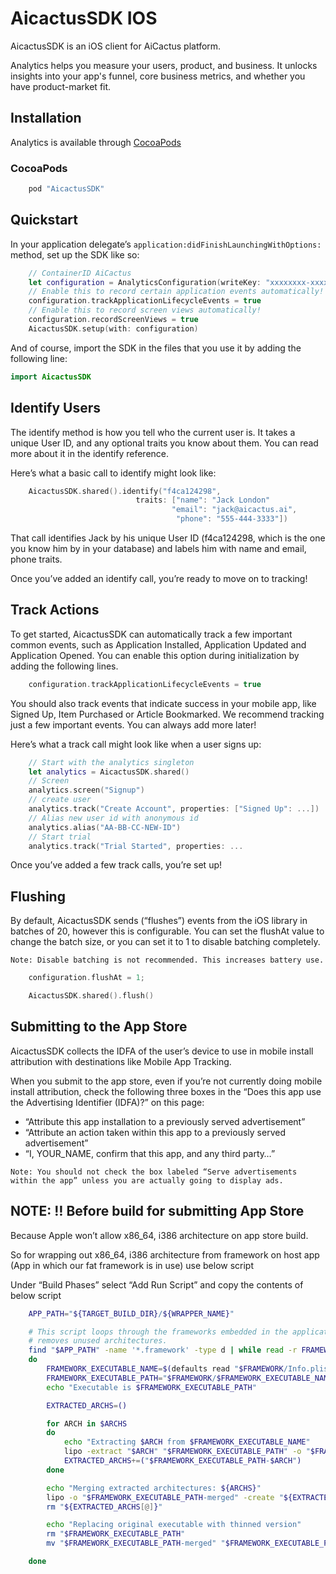 # AicactusSDK IOS

AicactusSDK is an iOS client for AiCactus platform.

Analytics helps you measure your users, product, and business. It unlocks insights into your app's funnel, core business metrics, and whether you have product-market fit.


## Installation

Analytics is available through [CocoaPods](http://cocoapods.org)

### CocoaPods

```ruby
    pod "AicactusSDK"
```

## Quickstart

In your application delegate’s `application:didFinishLaunchingWithOptions:` method, set up the SDK like so:

```swift
    // ContainerID AiCactus
    let configuration = AnalyticsConfiguration(writeKey: "xxxxxxxx-xxxx-xxxx-xxxx-xxxxxxxxxxx")
    // Enable this to record certain application events automatically!
    configuration.trackApplicationLifecycleEvents = true
    // Enable this to record screen views automatically!
    configuration.recordScreenViews = true
    AicactusSDK.setup(with: configuration)
```

And of course, import the SDK in the files that you use it by adding the following line:

```swift
import AicactusSDK
```

## Identify Users

The identify method is how you tell who the current user is. It takes a unique User ID, and any optional traits you know about them. You can read more about it in the identify reference.

Here’s what a basic call to identify might look like:

```swift
    AicactusSDK.shared().identify("f4ca124298",
                            traits: ["name": "Jack London"
                                    "email": "jack@aicactus.ai",
                                     "phone": "555-444-3333"])
```

That call identifies Jack by his unique User ID (f4ca124298, which is the one you know him by in your database) and labels him with name and email, phone traits.

Once you’ve added an identify call, you’re ready to move on to tracking!

## Track Actions

To get started, AicactusSDK can automatically track a few important common events, such as Application Installed, Application Updated and Application Opened. You can enable this option during initialization by adding the following lines.

```swift
    configuration.trackApplicationLifecycleEvents = true
```

You should also track events that indicate success in your mobile app, like Signed Up, Item Purchased or Article Bookmarked. We recommend tracking just a few important events. You can always add more later!

Here’s what a track call might look like when a user signs up:

```swift
    // Start with the analytics singleton
    let analytics = AicactusSDK.shared()
    // Screen
    analytics.screen("Signup")
    // create user
    analytics.track("Create Account", properties: ["Signed Up": ...])
    // Alias new user id with anonymous id
    analytics.alias("AA-BB-CC-NEW-ID")
    // Start trial
    analytics.track("Trial Started", properties: ...
```

Once you’ve added a few track calls, you’re set up!



## Flushing
By default, AicactusSDK sends (“flushes”) events from the iOS library in batches of 20, however this is configurable. You can set the flushAt value to change the batch size, or you can set it to 1 to disable batching completely.

```Note: Disable batching is not recommended. This increases battery use.```


```swift
    configuration.flushAt = 1;
```

```swift
    AicactusSDK.shared().flush()
```


## Submitting to the App Store

AicactusSDK collects the IDFA of the user’s device to use in mobile install attribution with destinations like Mobile App Tracking.

When you submit to the app store, even if you’re not currently doing mobile install attribution, check the following three boxes in the “Does this app use the Advertising Identifier (IDFA)?” on this page:

- “Attribute this app installation to a previously served advertisement”
- “Attribute an action taken within this app to a previously served advertisement”
- “I, YOUR_NAME, confirm that this app, and any third party…”

`Note: You should not check the box labeled “Serve advertisements within the app” unless you are actually going to display ads.`

## NOTE: ‼️ Before build for submitting App Store

Because Apple won’t allow x86_64, i386 architecture on app store build.

So for wrapping out x86_64, i386 architecture from framework on host app (App in which our fat framework is in use) use below script

Under “Build Phases” select “Add Run Script” and copy the contents of below script

```bash
    APP_PATH="${TARGET_BUILD_DIR}/${WRAPPER_NAME}"

    # This script loops through the frameworks embedded in the application and
    # removes unused architectures.
    find "$APP_PATH" -name '*.framework' -type d | while read -r FRAMEWORK
    do
        FRAMEWORK_EXECUTABLE_NAME=$(defaults read "$FRAMEWORK/Info.plist" CFBundleExecutable)
        FRAMEWORK_EXECUTABLE_PATH="$FRAMEWORK/$FRAMEWORK_EXECUTABLE_NAME"
        echo "Executable is $FRAMEWORK_EXECUTABLE_PATH"

        EXTRACTED_ARCHS=()

        for ARCH in $ARCHS
        do
            echo "Extracting $ARCH from $FRAMEWORK_EXECUTABLE_NAME"
            lipo -extract "$ARCH" "$FRAMEWORK_EXECUTABLE_PATH" -o "$FRAMEWORK_EXECUTABLE_PATH-$ARCH"
            EXTRACTED_ARCHS+=("$FRAMEWORK_EXECUTABLE_PATH-$ARCH")
        done

        echo "Merging extracted architectures: ${ARCHS}"
        lipo -o "$FRAMEWORK_EXECUTABLE_PATH-merged" -create "${EXTRACTED_ARCHS[@]}"
        rm "${EXTRACTED_ARCHS[@]}"

        echo "Replacing original executable with thinned version"
        rm "$FRAMEWORK_EXECUTABLE_PATH"
        mv "$FRAMEWORK_EXECUTABLE_PATH-merged" "$FRAMEWORK_EXECUTABLE_PATH"

    done
```
